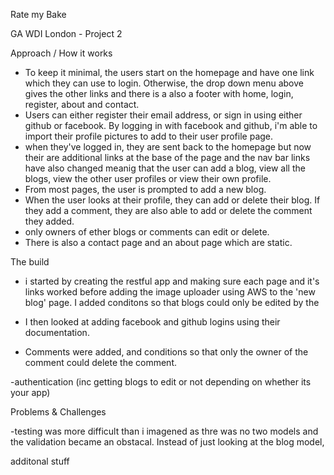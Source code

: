 Rate my Bake

GA WDI London - Project 2

Approach / How it works

- To keep it minimal, the users start on the homepage and have one link which they can use to login.  Otherwise, the drop down menu above gives the other links and there is a also a footer with home, login, register, about and contact.
- Users can either register their email address, or sign in using either github or facebook.  By logging in with facebook and github, i'm able to import their profile pictures to add to their user profile page.
- when they've logged in, they are sent back to the homepage but now their are additional links at the base of the page and the nav bar links have also changed meanig that the user can add a blog, view all the blogs, view the other user profiles or view their own profile.
- From most pages, the user is prompted to add a new blog.
- When the user looks at their profile, they can add or delete their blog.  If they add a comment, they are also able to add or delete the comment they added.  
- only owners of ether blogs or comments can edit or delete.
- There is also a contact page and an about page which are static.


The build

- i started by creating the restful app and making sure each page and it's links worked before adding the image uploader using AWS to the 'new blog' page.  I added conditons so that blogs could only be edited by the

- I then looked at adding facebook and github logins using their documentation.

- Comments were added, and conditions so that only the owner of the comment could delete the comment.

 -authentication (inc getting blogs to edit or not depending on whether its your app)

Problems & Challenges

-testing was more difficult than i imagened as thre was no two models and the validation became an obstacal.  Instead of just looking at the blog model,



additonal stuff
